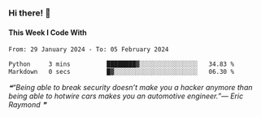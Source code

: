 ### Hi there! 👋

#### This Week I Code With
<!--START_SECTION:waka-->

```txt
From: 29 January 2024 - To: 05 February 2024

Python     3 mins          ████████▓░░░░░░░░░░░░░░░░   34.83 %
Markdown   0 secs          █▓░░░░░░░░░░░░░░░░░░░░░░░   06.30 %
```

<!--END_SECTION:waka-->

<!--STARTS_HERE_QUOTE_README-->
<i>❝“Being able to break security doesn’t make you a hacker anymore than being able to hotwire cars makes you an automotive engineer.”— Eric Raymond   ❞</i>
<!--ENDS_HERE_QUOTE_README-->
